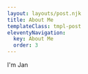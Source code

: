 ```yaml
---
layout: layouts/post.njk
title: About Me
templateClass: tmpl-post
eleventyNavigation:
  key: About Me
  order: 3
---
```


I'm Jan
